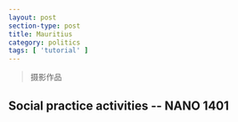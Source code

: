 ```yaml
---
layout: post
section-type: post
title: Mauritius
category: politics
tags: [ 'tutorial' ]
---
```

>摄影作品

## Social practice activities -- NANO 1401

<!-- ![123](./2015-01-01-mauritius/1.jpg)
![123](./2015-01-01-mauritius/2.jpg)
![123](./2015-01-01-mauritius/3.jpg)
![123](./2015-01-01-mauritius/4.jpg)
![123](./2015-01-01-mauritius/5.jpg)
![123](./2015-01-01-mauritius/6.jpg)
![123](./2015-01-01-mauritius/7.jpg)
![123](./2015-01-01-mauritius/8.jpg)
![123](./2015-01-01-mauritius/9.jpg)
![123](./2015-01-01-mauritius/10.jpg) -->